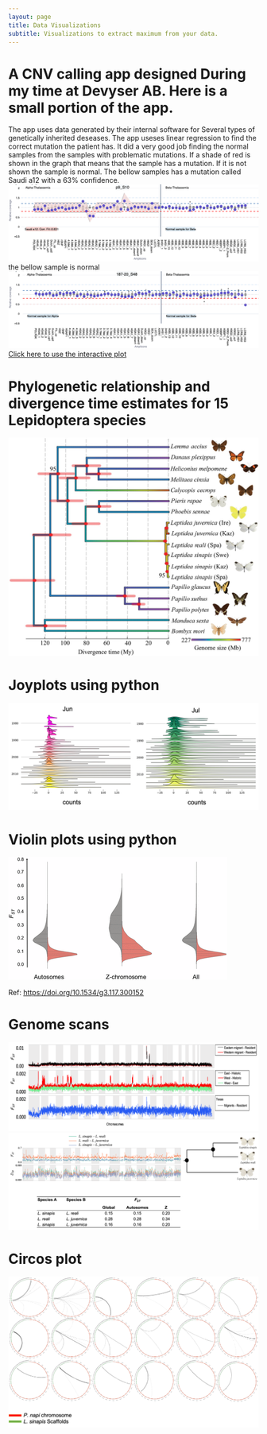 ```yaml
---
layout: page
title: Data Visualizations
subtitle: Visualizations to extract maximum from your data.
---
```




# A CNV calling app designed During my time at Devyser AB. Here is a small portion of the app. 
The app uses data generated by their internal software for Several types of genetically inherited deseases. The app useses linear regression to find the correct mutation the patient has. It did a very good job finding the normal samples from the samples with problematic mutations. If a shade of red is shown in the graph that means that the sample has a mutation. If it is not shown the sample is normal. The bellow samples has a mutation called Saudi a12 with a 63% confidence. 
<img style="float: center;" src="/assets/img/newplot_CNV.png">
the bellow sample is normal
<img style="float: center;" src="/assets/img/newplot_Normal.png">
[Click here to use the interactive plot](https://venta380.github.io/2024-11-12-Visualization/)

# Phylogenetic relationship and divergence time estimates for 15 Lepidoptera species
<img style="float: center;" src="/assets/img/evx163f1.jpeg">

# Joyplots using python

<img style="float: center;" src="/assets/img/joy.png">



# Violin plots using python
<img style="float: center;" src="/assets/img/m_3983f4.gif">

Ref: https://doi.org/10.1534/g3.117.300152

# Genome scans
<img style="float: center;" src="/assets/img/scan.png">
<img style="float: center;" src="/assets/img/lep_scan.png">

# Circos plot
<img style="float: center;" src="/assets/img/circros.png">

